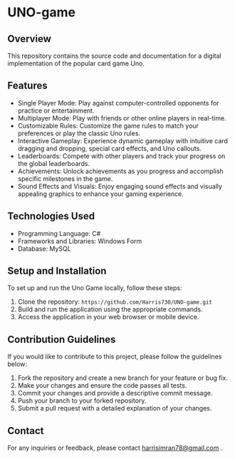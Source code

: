 # UNO-game

## Overview
This repository contains the source code and documentation for a digital implementation of the popular card game Uno.

## Features
- Single Player Mode: Play against computer-controlled opponents for practice or entertainment.
- Multiplayer Mode: Play with friends or other online players in real-time.
- Customizable Rules: Customize the game rules to match your preferences or play the classic Uno rules.
- Interactive Gameplay: Experience dynamic gameplay with intuitive card dragging and dropping, special card effects, and Uno callouts.
- Leaderboards: Compete with other players and track your progress on the global leaderboards.
- Achievements: Unlock achievements as you progress and accomplish specific milestones in the game.
- Sound Effects and Visuals: Enjoy engaging sound effects and visually appealing graphics to enhance your gaming experience.

## Technologies Used
- Programming Language: C#
- Frameworks and Libraries: Windows Form
- Database: MySQL

## Setup and Installation
To set up and run the Uno Game  locally, follow these steps:

1. Clone the repository: `https://github.com/Harris730/UNO-game.git`
2. Build and run the application using the appropriate commands.
3. Access the application in your web browser or mobile device.

## Contribution Guidelines
If you would like to contribute to this project, please follow the guidelines below:

1. Fork the repository and create a new branch for your feature or bug fix.
2. Make your changes and ensure the code passes all tests.
3. Commit your changes and provide a descriptive commit message.
4. Push your branch to your forked repository.
5. Submit a pull request with a detailed explanation of your changes.

## Contact
For any inquiries or feedback, please contact harrisimran78@gmail.com .
